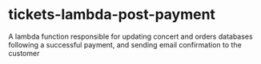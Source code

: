 # tickets-lambda-post-payment
A lambda function responsible for updating concert and orders databases following a successful payment, and sending email confirmation to the customer
